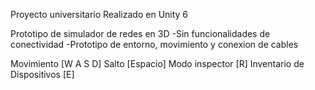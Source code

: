 Proyecto universitario
Realizado en Unity 6

Prototipo de simulador de redes en 3D
-Sin funcionalidades de conectividad
-Prototipo de entorno, movimiento y conexion de cables

Movimiento [W A S D]
Salto [Espacio]
Modo inspector [R]
Inventario de Dispositivos [E]
